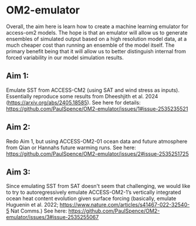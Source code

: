 # OM2-emulator
Overall, the aim here is learn how to create a machine learning emulator for access-om2 models. The hope is that an emulator will allow us to generate ensembles of simulated output based on a high resolution model data, at a much cheaper cost than running an ensemble of the model itself. The primary benefit being that it will allow us to better distinguish internal from forced variability in our model simulation results. 

## Aim 1: 
Emulate SST from ACCESS-CM2 (using SAT and wind stress as inputs). Essentially reproduce some results from Dheeshjith et al. 2024 (https://arxiv.org/abs/2405.18585). See here for details: https://github.com/PaulSpence/OM2-emulator/issues/1#issue-2535235521

## Aim 2: 
Redo Aim 1, but using ACCESS-OM2-01 ocean data and future atmosphere from Qian or Hannahs future warming runs. See here: https://github.com/PaulSpence/OM2-emulator/issues/2#issue-2535251725

## Aim 3: 
Since emulating SST from SAT doesn't seem that challenging, we would like to try to autoregressively emulate ACCESS-OM2-1’s vertically integrated ocean heat content evolution given surface forcing (basically, emulate Huguenin et al. 2022; https://www.nature.com/articles/s41467-022-32540-5 Nat Comms.) See here: https://github.com/PaulSpence/OM2-emulator/issues/3#issue-2535255067
